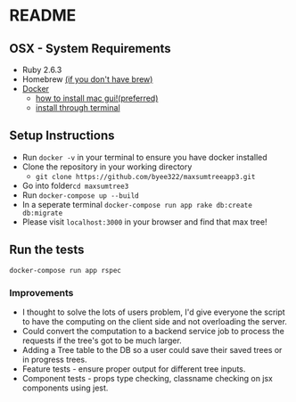 # README

## OSX - System Requirements

* Ruby 2.6.3
* Homebrew [(if you don't have brew)](https://brew.sh)
* [Docker](https://www.docker.com/)
  * [how to install mac gui!(preferred)](https://docs.docker.com/docker-for-mac/install/)
  * [install through terminal](https://docs.docker.com/docker-for-mac/)

## Setup Instructions

* Run ```docker -v``` in your terminal to ensure you have docker installed
* Clone the repository in your working directory
  * ```git clone https://github.com/byee322/maxsumtreeapp3.git```
* Go into folder```cd maxsumtree3```
* Run ```docker-compose up --build```
* In a seperate terminal ```docker-compose run app rake db:create db:migrate```
* Please visit ```localhost:3000``` in your browser and find that max tree!

## Run the tests
```docker-compose run app rspec```

### Improvements

* I thought to solve the lots of users problem, I'd give everyone the script to have the computing on the client side and not overloading the server.
* Could convert the computation to a backend service job to process the requests if the tree's got to be much larger.
* Adding a Tree table to the DB so a user could save their saved trees or in progress trees.
* Feature tests - ensure proper output for different tree inputs.
* Component tests - props type checking, classname checking on jsx components using jest.
